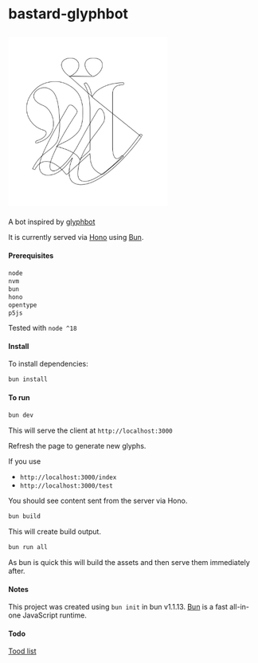 # bastard-glyphbot

[<img src="docs/glyph.png" width="320px" style="max-width:100%;" />](docs/glyph.png)
---

A bot inspired by [glyphbot](https://github.com/lharby/glyphbot)

It is currently served via [Hono](https://hono.dev/) using [Bun](https://bun.sh).

#### Prerequisites

```
node
nvm
bun
hono
opentype
p5js
```

Tested with `node ^18`

#### Install
To install dependencies:

```bash
bun install
```

#### To run

```bash
bun dev
```

This will serve the client at `http://localhost:3000`

Refresh the page to generate new glyphs. 

If you use 
- `http://localhost:3000/index`
- `http://localhost:3000/test` 

You should see content sent from the server via Hono.

```bash
bun build
```

This will create build output. 

```bash
bun run all
```

As bun is quick this will build the assets and then serve them immediately after. 

#### Notes

This project was created using `bun init` in bun v1.1.13. [Bun](https://bun.sh) is a fast all-in-one JavaScript runtime.

#### Todo

[Tood list](/todo)